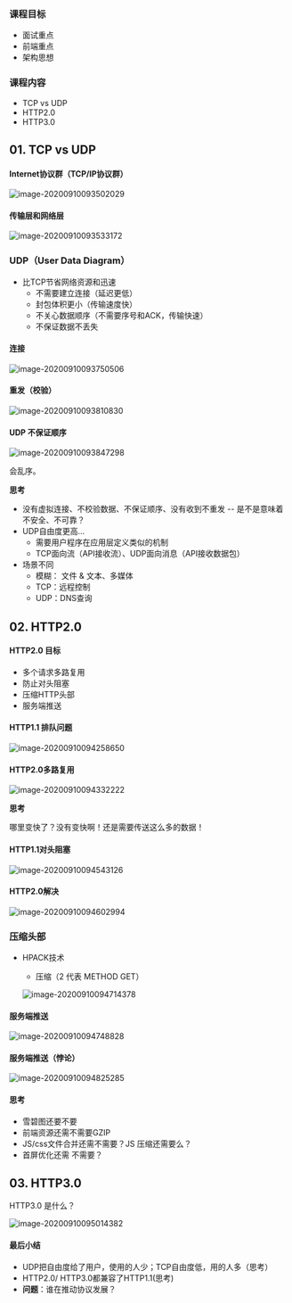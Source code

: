 ### 课程目标

+ 面试重点
+ 前端重点
+ 架构思想



### 课程内容

+ TCP vs UDP
+ HTTP2.0
+ HTTP3.0

## 01. TCP vs UDP

#### Internet协议群（TCP/IP协议群）

![image-20200910093502029](./image/2.9/image-20200910093502029.png)



#### 传输层和网络层

![image-20200910093533172](./image/2.9/image-20200910093533172.png)



### UDP（User Data Diagram）

+ 比TCP节省网络资源和迅速
  + 不需要建立连接（延迟更低）
  + 封包体积更小（传输速度快）
  + 不关心数据顺序（不需要序号和ACK，传输快速）
  + 不保证数据不丢失



#### 连接

![image-20200910093750506](./image/2.9/image-20200910093750506.png)



#### 重发（校验）

![image-20200910093810830](./image/2.9/image-20200910093810830.png)



#### UDP 不保证顺序

![image-20200910093847298](./image/2.9/image-20200910093847298.png)

会乱序。



**思考**

+ 没有虚拟连接、不校验数据、不保证顺序、没有收到不重发 -- 是不是意味着不安全、不可靠？
+ UDP自由度更高...
  + 需要用户程序在应用层定义类似的机制
  + TCP面向流（API接收流）、UDP面向消息（API接收数据包）
+ 场景不同
  + 模糊： 文件 & 文本、多媒体
  + TCP：远程控制
  + UDP：DNS查询



## 02. HTTP2.0

#### HTTP2.0 目标

+ 多个请求多路复用
+ 防止对头阻塞
+ 压缩HTTP头部
+ 服务端推送



#### HTTP1.1 排队问题

![image-20200910094258650](./image/2.9/image-20200910094258650.png)



#### HTTP2.0多路复用

![image-20200910094332222](./image/2.9/image-20200910094332222.png)

**思考**

哪里变快了？没有变快啊！还是需要传送这么多的数据！

#### HTTP1.1对头阻塞

![image-20200910094543126](./image/2.9/image-20200910094543126.png)



#### HTTP2.0解决

![image-20200910094602994](./image/2.9/image-20200910094602994.png)



### 压缩头部

+ HPACK技术

  + 压缩（2  代表 METHOD GET）

  ![image-20200910094714378](./image/2.9/image-20200910094714378.png)



#### 服务端推送

![image-20200910094748828](./image/2.9/image-20200910094748828.png)



#### 服务端推送（悖论）

![image-20200910094825285](./image/2.9/image-20200910094825285.png)



#### 思考

+ 雪碧图还要不要
+ 前端资源还需不需要GZIP
+ JS/css文件合并还需不需要？JS 压缩还需要么？
+ 首屏优化还需 不需要？



## 03. HTTP3.0

HTTP3.0 是什么？

![image-20200910095014382](./image/2.9/image-20200910095014382.png)



#### 最后小结

+ UDP把自由度给了用户，使用的人少；TCP自由度低，用的人多（思考）
+ HTTP2.0/ HTTP3.0都兼容了HTTP1.1(思考)
+ **问题**：谁在推动协议发展？